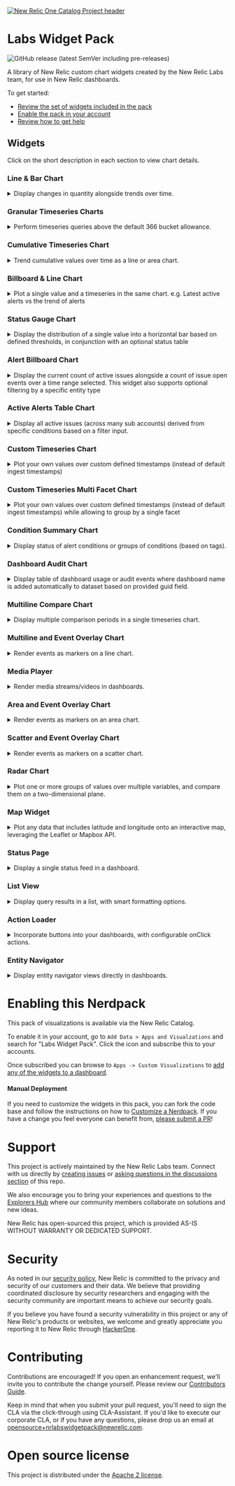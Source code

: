 [![New Relic One Catalog Project header](https://github.com/newrelic/opensource-website/raw/master/src/images/categories/New_Relic_One_Catalog_Project.png)](https://opensource.newrelic.com/oss-category/#new-relic-one-catalog-project)


# Labs Widget Pack

![GitHub release (latest SemVer including pre-releases)](https://img.shields.io/github/v/release/newrelic/nr-labs-widget-pack?include_prereleases&sort=semver)

A library of New Relic custom chart widgets created by the New Relic Labs team, for use in New Relic dashboards.

To get started:
- [Review the set of widgets included in the pack](#widgets)
- [Enable the pack in your account](#enable)
- [Review how to get help](#help)

## Widgets <a id="widgets"></a>

Click on the short description in each section to view chart details.


### Line & Bar Chart

<details>

  <summary>Display changes in quantity alongside trends over time.</summary>

  <br/>

  <img src="screenshots/bar_line_01.png" height="450" alt="Bar and Line chart screenshot" />

   #### Overview
  Use the Line & Bar chart to understand changes in quantity values (rendered as bars) alongside trends over time (rendered as lines). For instance, you may be interested in understanding how infrastructure load is impacted by throughput on your web site. Or you may want to see if web page response time effects the total number of orders processed - these are perfect use cases for a Line & Bar Chart.

  The Line & Bar chart plots data across three axes:
  - the X axis represents time
  - the left Y axis represents the values for the Bar Charts
  - the right Y axis represents the values for the Line Charts

  The chart allows you to define multiple line and bar queries, so it is highly recommended that the queries are aligned in terms of units and time periods.

  #### Requirements
  In order to use this chart, there are a few requirements:
  - You must provide at least 1 bar query and 1 time query
  - Each query must use the `TIMESERIES` clause, with the same bucket eg. `TIMESERIES 1 day`
  - If using the `SINCE` clause it is strongly recommended to be the same across all configured queries

  A valid bar query for the chart could look like this:
  `SELECT percentile(duration, 80) as 'Load' from PageView TIMESERIES 1 day since last week`

  A valid line query for the chart could look like this:
  `SELECT count(*) as 'Views' from PageView where TIMESERIES 1 day since last week`

  To include multiple lines and/or bars in the chart, you can either:
  - define additional queries following the guidelines above
  - include a `FACET` clause in your query. Note that if you are faceting on the same attribute in both the line and the bar queries, you will need to alias one of those facets in order to avoid name collisions in the chart output.
  ---
</details>

### Granular Timeseries Charts

<details>

  <summary>Perform timeseries queries above the default 366 bucket allowance.</summary>

  <!-- <br/> -->

  <!-- <img src="screenshots/bar_line_01.png" height="450" alt="Bar and Line chart screenshot" /> -->

   #### Overview
  Use the Granular Timeseries Chart to see longer periods of data in high granularity above the default 366 allowance.

  The Granular Timeseries Chart, supports Line, Area & Sparkline chart types.

  #### Requirements
  In order to use this chart, there are a few requirements:
  - Each query must use and end with the `TIMESERIES` clause, and also contain the bucket eg. `TIMESERIES 1 second`
  - Do not use SINCE or UNTIL clauses as they will automatically be determined based on the time range picker
  - If using the LIMIT clause, this should be placed before and not after the TIMESERIES clause
  - Be aware that with longer time ranges, the chart will need more time to load. Use of this chart is ideal for shorter ranges, such as 7 - 14 days.

  A valid query for the chart could look like this:
  `SELECT count(*) FROM Transaction FACET appName TIMESERIES 1 second`

  ---
</details>

###

### Cumulative Timeseries Chart

<details>

  <summary>Trend cumulative values over time as a line or area chart.</summary>

  <img src="screenshots/cumulative_01.png" height="250" alt="Cumulative chart screenshot" />

   #### Overview
   Use the Cumulative Chart to see running totals, or the total sum of a given data set as it grows with time.

   The Cumulative Timeseries chart supports Line & Area chart types.

  #### Requirements
  In order to use this chart, there are a few requirements:
  - Each query must use and end with the `TIMESERIES` clause, and also contain the bucket eg. `TIMESERIES 1 second`
  - Do not use SINCE or UNTIL clauses as they will automatically be determined based on the time range picker
  - If using the LIMIT clause, this should be placed before and not after the TIMESERIES clause

  A valid query for the chart could look like this:
  `SELECT count(*) FROM Transaction FACET appName TIMESERIES`

  ---
</details>

### Billboard & Line Chart

<details>

  <summary>Plot a single value and a timeseries in the same chart. e.g. Latest active alerts vs the trend of alerts</summary>

  <img src="screenshots/billboard_line_01.png" height="250" alt="Billboard-line chart screenshot" />
  ---
</details>

### Status Gauge Chart

<details>

  <summary>Display the distribution of a single value into a horizontal bar based on defined thresholds, in conjunction with an optional status table</summary>

  <img src="screenshots/status_billboard_01.png" height="250" alt="Status billboard chart screenshot" />

  #### Requirements
  In order to use this chart, there are a few requirements:
  - Each query must return a single value result (only a single select value, no facet clauses)
  - An accountId, thresholds, and unit definition must be specified

  A valid query could look like this:
  `FROM PageViewTiming SELECT percentile(largestContentfulPaint, 75) where entityGuid = 'MTYwNjg2MnxCUk9XU0VSfEFQUExJQ0FUSU9OfDQzMTkyMzEx'`
  ---
</details>

### Alert Billboard Chart

<details>

  <summary>Display the current count of active issues alongside a count of issue open events over a time range selected. This widget also supports optional filtering by a specific entity type</summary>

  <img src="screenshots/alert_billboard_01.png" height="250" alt="Alert billboard chart screenshot" />
  ---
</details>

### Active Alerts Table Chart

<details>

  <summary>Display all active issues (across many sub accounts) derived from specific conditions based on  a filter input.</summary>

  <img src="screenshots/alert_table_01.png" height="250" alt="Alert table chart screenshot" />
  ---
</details>


### Custom Timeseries Chart

<details>

  <summary>Plot your own values over custom defined timestamps (instead of default ingest timestamps)</summary>

  <img src="screenshots/custom_ts_01.png" height="250" alt="Custom timeseries chart screenshot" />

   #### Overview
   Use the Custom Timeseries Chart to plot data over your own timestamp fields ingested into New Relic.

   The Custom Timeseries chart supports Line, Area, and Bar chart types.

   **NOTE: A maximum of 5000 timestamps can be plotted per group/series**

  #### Requirements
  In order to use this chart, there are a few requirements:
  - Each query must have the custom timestamp field as the _only_ facet clause
  - Do not use SINCE or UNTIL clauses as they will automatically be determined based on the time range picker
  - Do not use the TIMESERIES keyword
  - Custom timestamps must be in epoch format (seconds or milliseconds)

  A valid query for the chart could look like this:
  `SELECT count(*) FROM Transaction FACET customTimestamp`

  ---
</details>

### Custom Timeseries Multi Facet Chart

<details>

  <summary>Plot your own values over custom defined timestamps (instead of default ingest timestamps) while allowing to group by a single facet</summary>

  <img src="screenshots/custom_ts_multi_01.png" height="250" alt="Custom timeseries multi chart screenshot" />

   #### Overview
   Use the Custom Timeseries Multi Facet Chart to plot data over your own timestamp fields ingested into New Relic, grouped by a facet. This chart will automatically facet by the custom timestamp field input for each unique group returned from a single facet, in order to plot values.

   The Custom Timeseries chart supports Line, Area, and Bar chart types.

   **NOTE: A maximum of 5000 timestamps can be plotted per group/series**

  #### Requirements
  In order to use this chart, there are a few requirements:
  - Each query must _only_ have a single value in the `SELECT` statement, as well as the facet clause
  - Do not use SINCE or UNTIL clauses as they will automatically be determined based on the time range picker
  - Do not use the TIMESERIES keyword
  - `LIMIT` clauses are only allowed when using a facet, to limit the number of unique groups plotted
  - Custom timestamp field must be in epoch format (seconds or milliseconds) - the name of the attribute is required

  A valid query for the chart could look like this:
  `SELECT count(*) FROM Transaction FACET myAttribute LIMIT 10`

  ---
</details>

### Condition Summary Chart

<details>

  <summary>Display status of alert conditions or groups of conditions (based on tags).</summary>

  <img src="screenshots/condition-summary-01.png" height="250" alt="Condition summary screenshot" />

  ---
</details>

### Dashboard Audit Chart

<details>

  <summary>Display table of dashboard usage or audit events where dashboard name is added automatically to dataset based on provided guid field.</summary>

  <img src="screenshots/dash-audit-01.png" height="250" alt="Dashboard audit screenshot" />

  ---
</details>

### Multiline Compare Chart
<details>

  <summary>Display multiple comparison periods in a single timeseries chart.</summary>

  <img src="screenshots/multiline_01.png" height="450" alt="Multi Line Compare chart screenshot" />

  ---
</details>

### Multiline and Event Overlay Chart
<details>

  <summary>Render events as markers on a line chart.</summary>

  <img src="screenshots/multiline_event_02.png" height="450" alt="Line and Event overlay screenshot" />

  ---
</details>

### Media Player

<details>

  <summary>Render media streams/videos in dashboards.</summary>

  <img src="screenshots/media_player_01.png" height="450" alt="Media player screenshot" />

  ---
</details>

### Area and Event Overlay Chart
<details>

  <summary>Render events as markers on an area chart.</summary>

  <img src="screenshots/area_event_01.png" height="450" alt="Area and Event overlay screenshot" />

  ---
</details>

### Scatter and Event Overlay Chart
<details>

  <summary>Render events as markers on a scatter chart.</summary>

  <img src="screenshots/scatter_event_01.png" height="450" alt="Scatter and Event overlay screenshot" />

  ---
</details>

### Radar Chart
<details>

  <summary>Plot one or more groups of values over multiple variables, and compare them on a two-dimensional plane.</summary>

  <img src="screenshots/radar_01.png" height="450" alt="Radar chart screenshot" />

  ---
</details>

### Map Widget
<details>
  <summary>Plot any data that includes latitude and longitude onto an interactive map, leveraging the Leaflet or Mapbox API.</summary>

  #### Overview
  <img src="screenshots/mapbox_01.png" height="450" alt="Map screenshot" />

  Supports multiple NRQL queries and custom markers

  #### Requirements
  In order to use this chart, there are a few requirements:
  - Leaflet requires no additional api key to setup (default)
  - Map Box provides additional features, but will require an Access Token from https://account.mapbox.com/auth/signup/
  - Query should contain one alias with 'name:SOME_VALUE' which will be used as the marker name
  - Query should have a FACET for latitude and longitude, use precision to ensure the FACET does not round the number
    ```
    FACET string(lat, precision: 5) as 'lat', string(lng, precision: 5) as 'lng'
    ```
  - Rotation can be set using the following alias with 'rotate:SOME_VALUE' (Map Box only)
  - Example Query:
    ```
    FROM FlightData SELECT latest(flightNo) as 'name:Flight No', latest(track) as 'rotate:track', latest(departure), latest(destination) FACET string(lat, precision: 5) as 'lat', string(lng, precision: 5) as 'lng' SINCE 60 seconds ago LIMIT MAX
    ```
    ---
</details>

### Status Page

<details>

  <summary> Display a single status feed in a dashboard.</summary>

  <img src="screenshots/status_page_01.png" height="250" alt="Status Page screenshot" />

   #### Overview
   Use the Status Page widget to display a single status feed in a dashboard. Currently supported providers are Status Page, Google, Status IO, NRQL, New Relic Workload, RSS, and Status Pal.

   Clicking the header will navigate to the status page configured in a new tab. Clicking the current status or any of the most 5 recent incidents will open a modal with more details on the incident selected, or a list of all past incidents.

   **NOTE: For Status Pal providers, the Status Input must be a valid subdomain. For NRQL/Workload providers, an accountId must be provided.**

  #### Requirements
  In order to use this chart, there are a few requirements:
  - A provider, service title/image, and status input must be filled in at minimum
  - A custom CORS proxy can be used to access a status page. The format must include `{url}` in the string that will be replaced with the provided status input. Example:

  ```bash
  https://cors-anywhere.herokuapp.com/{url}
  ```

 - When using a `Status Pal` provider with no CORS proxy configured, you must request access to the public proxy used in the viz each time the widget is loaded by navigating to `https://cors-anywhere.herokuapp.com` and clicking `request access` button.

 #### Example Inputs

 The following are example status inputs for each provider type:

 ##### Status Page
  - [https://www.githubstatus.com/](https://www.githubstatus.com/)
  - [https://jira-software.status.atlassian.com/](https://jira-software.status.atlassian.com/)
  - [https://status.digitalocean.com/](https://status.digitalocean.com/)
  - [https://status.hashicorp.com/](https://status.hashicorp.com/)

 ##### Google
  - [https://status.cloud.google.com](https://status.cloud.google.com)

##### Status IO
  - [https://ezidebit.status.io/pages/history/598a973f96a8201305000142](https://ezidebit.status.io/pages/history/598a973f96a8201305000142)
  - [https://status.docker.com/pages/history/533c6539221ae15e3f000031](https://status.docker.com/pages/history/533c6539221ae15e3f000031)

##### NRQL
  NRQL queries require three fields/aliases to be returned: EventTimeStamp, EventStatus,EventName

  - ```FROM NrAiIncident SELECT timestamp as EventTimeStamp, priority as EventStatus, conditionName as EventName, entity.name LIMIT 50```

#### Workload
  Workloads require the entity guid of the workload.

  - ```MTYwNjg2MnxOUjF8V09SS0xPQUR8M3fimMTM4```

##### RSS
  - [https://status.newrelic.com/history.rss](https://status.newrelic.com/history.rss)
  - [https://www.githubstatus.com/history.rss](https://www.githubstatus.com/history.rss)

##### Status Pal
  Status Pal requires the sub domain of the status page (not the full status URL).

  - [galaxygate](https://status.galaxygate.net/) --> From https://status.galaxygate.net/
  - [smtp](https://smtp.statuspal.io) --> From https://smtp.statuspal.io

  ---
</details>

### List View
<details>

  <summary>Display query results in a list, with smart formatting options.</summary>

  #### Overview
  <img src="screenshots/list-view-screenshot-1.png" height="450" alt="List view screenshot" />

  List View displays NRQL-queried data in a list. The list items are rows returned by the query, and formatted using a [template](./list-view-template.md). Below are a list of additional features.

  - Coerce values to number, date and boolean types
  - Format numbers and dates
  - Convert between digital size types (bytes, kilobytes, ...)
  - Search bar to filter list to the searched text

  #### Requirements

  For full details on how to use and format results in this chart, read the [Template String documentation](./list-view-template.md).

  ---
</details>

### Action Loader
<details>

  <summary>Incorporate buttons into your dashboards, with configurable onClick actions.</summary>

  #### Overview
  Incorporate buttons into your dashboards, with configurable onClick actions.

  #### Example w/ Stacked Nerdlet
  ```
  Nerdlet Id: service-maps.home

  URL State
  {"entityGuid":"MTYwNjg2MnxBUE18QVBQTElDQVRJT058NjI2OTA3NjE"}
  ```
  ---
</details>

### Entity Navigator
<details>

  <summary>Display entity navigator views directly in dashboards.</summary>

  #### Overview
  <img src="screenshots/entity-navigator-screenshot-1.png" height="250" alt="high density screenshot" />
  <img src="screenshots/entity-navigator-screenshot-2.png" height="250" alt="data mode screenshot" />

  Entity Navigator supports both `High Density` mode (to display many entities' status efficiently) or `Include Data` mode (display up to 3 golden signals alongside status). Additional features include:

  - Configurable polling interval
  - Custom `entitySearch` query to filter entities further
  - Display only entities in an unhealthy state

  **NOTE: Only a single entity domain is configurable per widget**

  ---
</details>

# Enabling this Nerdpack <a id="enable"></a>

This pack of visualizations is available via the New Relic Catalog.

To enable it in your account, go to `Add Data > Apps and Visualzations` and search for "Labs Widget Pack". Click the icon and subscribe this to your accounts.

Once subscribed you can browse to `Apps -> Custom Visualizations` to [add any of the widgets to a dashboard](https://docs.newrelic.com/docs/query-your-data/explore-query-data/dashboards/add-custom-visualizations-your-dashboards/).

#### Manual Deployment
If you need to customize the widgets in this pack, you can fork the code base and follow the instructions on how to [Customize a Nerdpack](https://docs.newrelic.com/docs/new-relic-solutions/tutorials/customize-nerdpacks/). If you have a change you feel everyone can benefit from, [please submit a PR](#contrib)!

# Support <a id="help"></a>

This project is actively maintained by the New Relic Labs team. Connect with us directly by [creating issues](../../issues) or [asking questions in the discussions section](../../discussions) of this repo.

We also encourage you to bring your experiences and questions to the [Explorers Hub](https://discuss.newrelic.com) where our community members collaborate on solutions and new ideas.

New Relic has open-sourced this project, which is provided AS-IS WITHOUT WARRANTY OR DEDICATED SUPPORT.

# Security

As noted in our [security policy](https://github.com/newrelic/nr-labs-widget-pack/security/policy), New Relic is committed to the privacy and security of our customers and their data. We believe that providing coordinated disclosure by security researchers and engaging with the security community are important means to achieve our security goals.

If you believe you have found a security vulnerability in this project or any of New Relic's products or websites, we welcome and greatly appreciate you reporting it to New Relic through [HackerOne](https://hackerone.com/newrelic).

# Contributing <a id="contrib"></a>

Contributions are encouraged! If you open an enhancement request, we'll invite you to contribute the change yourself. Please review our [Contributors Guide](CONTRIBUTING.md).

Keep in mind that when you submit your pull request, you'll need to sign the CLA via the click-through using CLA-Assistant. If you'd like to execute our corporate CLA, or if you have any questions, please drop us an email at opensource+nrlabswidgetpack@newrelic.com.

# Open source license

This project is distributed under the [Apache 2 license](LICENSE).
